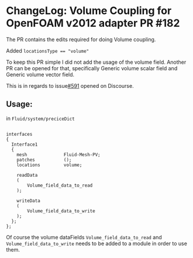 # ChangeLog: Volume Coupling for OpenFOAM v2012 adapter PR #182

The PR contains the edits required for doing Volume coupling.

Added `locationsType == "volume"`

To keep this PR simple I did not add the usage of the volume field.
Another PR can be opened for that, specifically Generic volume scalar field and Generic volume vector field.

This is in regards to issue[#591](https://precice.discourse.group/t/extending-openfoam-adapter-for-volumetric-coupling/591) opened on Discourse.

## Usage: 

in `Fluid/system/preciceDict`

```

interfaces
{
  Interface1
  {
    mesh              Fluid-Mesh-PV;
    patches           ();
    locations         volume;
    
    readData
    (
        Volume_field_data_to_read
    );
    
    writeData
    (
        Volume_field_data_to_write
    );
  };
};

```

Of course the volume dataFields `Volume_field_data_to_read` and `Volume_field_data_to_write` needs to be added to a module in order to use them.
